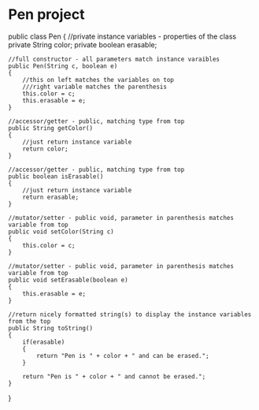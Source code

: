 # Pen project
public class Pen
{
    //private instance variables - properties of the class
    private String color;
    private boolean erasable; 
    
    //full constructor - all parameters match instance varaibles
    public Pen(String c, boolean e)
    {
        //this on left matches the variables on top
        ///right variable matches the parenthesis
        this.color = c;
        this.erasable = e;
    }
    
    //accessor/getter - public, matching type from top
    public String getColor()
    {
        //just return instance variable
        return color;
    }
    
    //accessor/getter - public, matching type from top
    public boolean isErasable()
    {
        //just return instance variable
        return erasable;
    }
    
    //mutator/setter - public void, parameter in parenthesis matches variable from top
    public void setColor(String c)
    {
        this.color = c;
    }
    
    //mutator/setter - public void, parameter in parenthesis matches variable from top
    public void setErasable(boolean e)
    {
        this.erasable = e;
    }
 
    //return nicely formatted string(s) to display the instance variables from the top
    public String toString()
    {
        if(erasable)
        {
            return "Pen is " + color + " and can be erased.";
        }
        
        return "Pen is " + color + " and cannot be erased.";
    }
    
}
